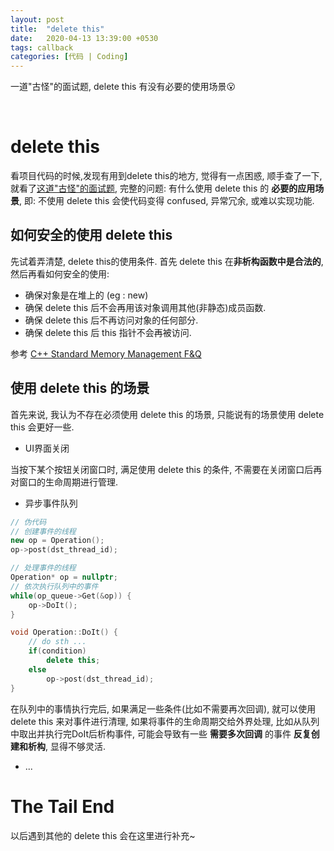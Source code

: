 ```yaml
---
layout: post
title:  "delete this"
date:   2020-04-13 13:39:00 +0530
tags: callback
categories: [代码 | Coding]
---
```

一道"古怪"的面试题, delete this 有没有必要的使用场景:open_mouth:


&nbsp;
&nbsp;
# delete this

看项目代码的时候,发现有用到delete this的地方, 觉得有一点困惑, 顺手查了一下, 就看了[这道"古怪"的面试题](https://www.v2ex.com/t/559047), 完整的问题: 有什么使用 delete this 的 **必要的应用场景**, 即: 不使用 delete this 会使代码变得 confused, 异常冗余, 或难以实现功能.

## 如何安全的使用 delete this

先试着弄清楚, delete this的使用条件.  首先 delete this 在**非析构函数中是合法的**, 然后再看如何安全的使用:
+ 确保对象是在堆上的 (eg : new)
+ 确保 delete this 后不会再用该对象调用其他(非静态)成员函数.
+ 确保 delete this 后不再访问对象的任何部分.
+ 确保 delete this 后 this 指针不会再被访问.

参考 [C++ Standard Memory Management F&Q](https://isocpp.org/wiki/faq/freestore-mgmt#delete-this)

## 使用 delete this 的场景

首先来说, 我认为不存在必须使用 delete this 的场景, 只能说有的场景使用 delete this 会更好一些.

+ UI界面关闭

当按下某个按钮关闭窗口时, 满足使用 delete this 的条件, 不需要在关闭窗口后再对窗口的生命周期进行管理.

+ 异步事件队列
```c++
// 伪代码
// 创建事件的线程
new op = Operation();
op->post(dst_thread_id);

// 处理事件的线程
Operation* op = nullptr;
// 依次执行队列中的事件 
while(op_queue->Get(&op)) {
    op->DoIt(); 
}

void Operation::DoIt() {
    // do sth ...
    if(condition)
        delete this;
    else 
        op->post(dst_thread_id);
}
```
在队列中的事情执行完后, 如果满足一些条件(比如不需要再次回调), 就可以使用 delete this 来对事件进行清理, 如果将事件的生命周期交给外界处理, 比如从队列中取出并执行完DoIt后析构事件, 可能会导致有一些 **需要多次回调** 的事件 **反复创建和析构**, 显得不够灵活. 

+  ...

# The Tail End
以后遇到其他的 delete this 会在这里进行补充~